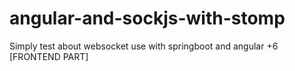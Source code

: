 # angular-and-sockjs-with-stomp
Simply test about websocket use with springboot and angular +6 [FRONTEND PART]
